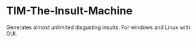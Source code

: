 # TIM-The-Insult-Machine
Generates almost unlimited disgusting insults. For windows and Linux with GUI.
